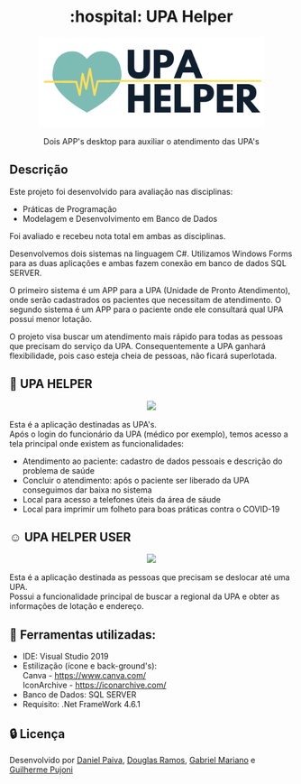 <h1 align="center">:hospital: UPA Helper</h1>

<p align="center">
  <a href="#">
    <img src="images/logo.png" width="400" alt="UPA HELPER">
  </a>
</p>
<p align="center">
    Dois APP's desktop para auxiliar o atendimento das UPA's
</p>

## Descrição

Este projeto foi desenvolvido para avaliação nas disciplinas:
- Práticas de Programação
- Modelagem e Desenvolvimento em Banco de Dados

<p>
  Foi avaliado e recebeu nota total em ambas as disciplinas.
</p>
<p>
  Desenvolvemos dois sistemas na linguagem C#. Utilizamos Windows Forms para as duas aplicações e ambas fazem conexão em banco de dados SQL SERVER.
</p>
<p>
  O primeiro sistema é um APP para a UPA (Unidade de Pronto Atendimento),
  onde serão cadastrados os pacientes que necessitam de atendimento.
  O segundo sistema é um APP para o paciente onde ele consultará qual UPA possui menor lotação.
</p>

O projeto visa buscar um atendimento mais rápido para todas as pessoas que precisam do serviço da UPA.
Consequentemente a UPA ganhará flexibilidade, pois caso esteja cheia de pessoas, não ficará superlotada.

## :hospital: UPA HELPER

<p align="center">
  <img src="https://i.imgur.com/kmsP0Qg.png">
</p>

Esta é a aplicação destinadas as UPA's.<br>
Após o login do funcionário da UPA (médico por exemplo), temos acesso a tela principal onde existem as funcionalidades:
- Atendimento ao paciente: cadastro de dados pessoais e descrição do problema de saúde 
- Concluir o atendimento: após o paciente ser liberado da UPA conseguimos dar baixa no sistema
- Local para acesso a telefones úteis da área de sáude
- Local para imprimir um folheto para boas práticas contra o COVID-19

## :relaxed: UPA HELPER USER

<p align="center">
  <img src="https://i.imgur.com/vnTqmQs.png">
</p>

Esta é a aplicação destinada as pessoas que precisam se deslocar até uma UPA.<br>
Possui a funcionalidade principal de buscar a regional da UPA e obter as informações de lotação e endereço.

## :toolbox: Ferramentas utilizadas:

- IDE: Visual Studio 2019 <br>
- Estilização (ícone e back-ground's):<br> 
Canva - https://www.canva.com/ <br>
IconArchive - https://iconarchive.com/ <br>
- Banco de Dados: SQL SERVER <br>
- Requisito: .Net FrameWork 4.6.1 <br>

## :lock: Licença

Desenvolvido por <a href="https://www.linkedin.com/in/danhpaiva/">Daniel Paiva</a>, <a href="https://www.linkedin.com/in/douglas-ramos-78362099/">Douglas Ramos</a>, <a href="https://www.linkedin.com/in/gabrielcmariano/">Gabriel Mariano</a> e <a href="https://www.linkedin.com/in/guilherme-pujoni-4921a0187/">Guilherme Pujoni</a>
